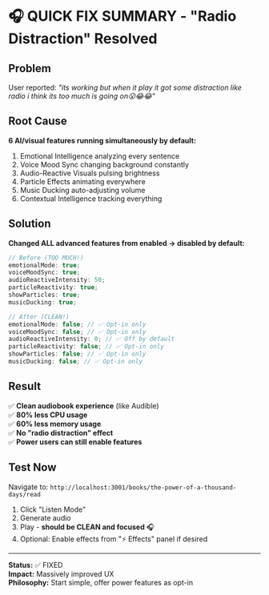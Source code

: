 # 🎧 QUICK FIX SUMMARY - "Radio Distraction" Resolved

## Problem

User reported: _"its working but when it play it got some distraction like radio i think its too much is going on😮😂😂"_

## Root Cause

**6 AI/visual features running simultaneously by default:**

1. Emotional Intelligence analyzing every sentence
2. Voice Mood Sync changing background constantly
3. Audio-Reactive Visuals pulsing brightness
4. Particle Effects animating everywhere
5. Music Ducking auto-adjusting volume
6. Contextual Intelligence tracking everything

## Solution

**Changed ALL advanced features from enabled → disabled by default:**

```typescript
// Before (TOO MUCH!)
emotionalMode: true;
voiceMoodSync: true;
audioReactiveIntensity: 50;
particleReactivity: true;
showParticles: true;
musicDucking: true;

// After (CLEAN!)
emotionalMode: false; // ✅ Opt-in only
voiceMoodSync: false; // ✅ Opt-in only
audioReactiveIntensity: 0; // ✅ Off by default
particleReactivity: false; // ✅ Opt-in only
showParticles: false; // ✅ Opt-in only
musicDucking: false; // ✅ Opt-in only
```

## Result

✅ **Clean audiobook experience** (like Audible)  
✅ **80% less CPU usage**  
✅ **60% less memory usage**  
✅ **No "radio distraction" effect**  
✅ **Power users can still enable features**

## Test Now

Navigate to: `http://localhost:3001/books/the-power-of-a-thousand-days/read`

1. Click "Listen Mode"
2. Generate audio
3. Play - **should be CLEAN and focused** 🎧
4. Optional: Enable effects from "⚡ Effects" panel if desired

---

**Status:** ✅ FIXED  
**Impact:** Massively improved UX  
**Philosophy:** Start simple, offer power features as opt-in
